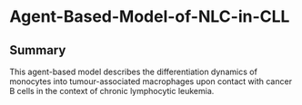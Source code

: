 # Agent-Based-Model-of-NLC-in-CLL

## Summary
This agent-based model describes the differentiation dynamics of monocytes into tumour-associated macrophages upon contact with cancer B cells in the context of chronic lymphocytic leukemia.
